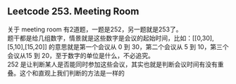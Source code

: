 ## Leetcode 253. Meeting Room
关于 meeting room 有2道题，一题是252，另一题就是253了。  
题干都是给几组数字，情景就是这些数字是会议的起始时间，比如：[[0,30],[5,10],[15,20]] 的意思就是第一个会议从 0 到 30，第二个会议从 5 到 10，第三个会议从15 到 20，至于数字的单位是什么，不必追究。  
252 是让判断某人是否能同时参加这些会议，其实也就是判断会议时间有没有重叠。这个和直观上我们判断的方法是一样的
